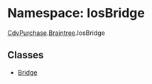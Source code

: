 # Namespace: IosBridge

[CdvPurchase](CdvPurchase.md).[Braintree](CdvPurchase.Braintree.md).IosBridge

## Classes

- [Bridge](../classes/CdvPurchase.Braintree.IosBridge.Bridge.md)
